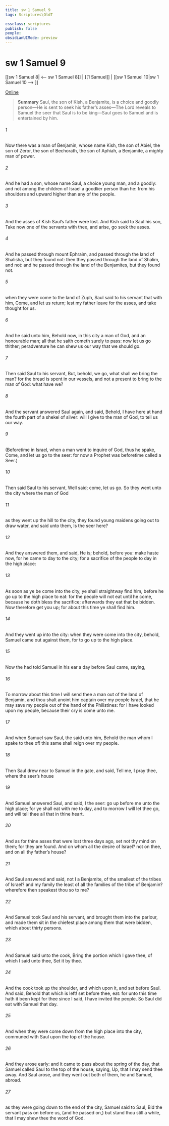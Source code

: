 ```yaml
---
title: sw 1 Samuel 9
tags: Scriptures\OldT

cssclass: scriptures
publish: false
people:
obsidianUIMode: preview
---
```


# sw 1 Samuel 9
[[sw 1 Samuel 8| <-- sw 1 Samuel 8]] | [[1 Samuel]] | [[sw 1 Samuel 10|sw 1 Samuel 10 --> ]]

[Online](https://churchofjesuschrist.org/study/scriptures/ot/1-sam/9?lang=eng)

> __Summary__
Saul, the son of Kish, a Benjamite, is a choice and goodly person—He is sent to seek his father’s asses—The Lord reveals to Samuel the seer that Saul is to be king—Saul goes to Samuel and is entertained by him.

###### 1 
Now there was a man of Benjamin, whose name  Kish, the son of Abiel, the son of Zeror, the son of Bechorath, the son of Aphiah, a Benjamite, a mighty man of power.

###### 2 
And he had a son, whose name  Saul, a choice young man, and a goodly: and  not among the children of Israel a goodlier person than he: from his shoulders and upward  higher than any of the people.

###### 3 
And the asses of Kish Saul’s father were lost. And Kish said to Saul his son, Take now one of the servants with thee, and arise, go seek the asses.

###### 4 
And he passed through mount Ephraim, and passed through the land of Shalisha, but they found  not: then they passed through the land of Shalim, and  not: and he passed through the land of the Benjamites, but they found  not.

###### 5 
 when they were come to the land of Zuph, Saul said to his servant that  with him, Come, and let us return; lest my father leave  for the asses, and take thought for us.

###### 6 
And he said unto him, Behold now,  in this city a man of God, and  an honourable man; all that he saith cometh surely to pass: now let us go thither; peradventure he can shew us our way that we should go.

###### 7 
Then said Saul to his servant, But, behold,  we go, what shall we bring the man? for the bread is spent in our vessels, and  not a present to bring to the man of God: what have we?

###### 8 
And the servant answered Saul again, and said, Behold, I have here at hand the fourth part of a shekel of silver:  will I give to the man of God, to tell us our way.

###### 9 
(Beforetime in Israel, when a man went to inquire of God, thus he spake, Come, and let us go to the seer: for  now  a Prophet was beforetime called a Seer.)

###### 10 
Then said Saul to his servant, Well said; come, let us go. So they went unto the city where the man of God 

###### 11 
 as they went up the hill to the city, they found young maidens going out to draw water, and said unto them, Is the seer here?

###### 12 
And they answered them, and said, He is; behold,  before you: make haste now, for he came to day to the city; for  a sacrifice of the people to day in the high place:

###### 13 
As soon as ye be come into the city, ye shall straightway find him, before he go up to the high place to eat: for the people will not eat until he come, because he doth bless the sacrifice;  afterwards they eat that be bidden. Now therefore get you up; for about this time ye shall find him.

###### 14 
And they went up into the city:  when they were come into the city, behold, Samuel came out against them, for to go up to the high place.

###### 15 
Now the  had told Samuel in his ear a day before Saul came, saying,

###### 16 
To morrow about this time I will send thee a man out of the land of Benjamin, and thou shalt anoint him  captain over my people Israel, that he may save my people out of the hand of the Philistines: for I have looked upon my people, because their cry is come unto me.

###### 17 
And when Samuel saw Saul, the  said unto him, Behold the man whom I spake to thee of! this same shall reign over my people.

###### 18 
Then Saul drew near to Samuel in the gate, and said, Tell me, I pray thee, where the seer’s house 

###### 19 
And Samuel answered Saul, and said, I  the seer: go up before me unto the high place; for ye shall eat with me to day, and to morrow I will let thee go, and will tell thee all that  in thine heart.

###### 20 
And as for thine asses that were lost three days ago, set not thy mind on them; for they are found. And on whom  all the desire of Israel?  not on thee, and on all thy father’s house?

###### 21 
And Saul answered and said,  not I a Benjamite, of the smallest of the tribes of Israel? and my family the least of all the families of the tribe of Benjamin? wherefore then speakest thou so to me?

###### 22 
And Samuel took Saul and his servant, and brought them into the parlour, and made them sit in the chiefest place among them that were bidden, which  about thirty persons.

###### 23 
And Samuel said unto the cook, Bring the portion which I gave thee, of which I said unto thee, Set it by thee.

###### 24 
And the cook took up the shoulder, and  which  upon it, and set  before Saul. And  said, Behold that which is left! set  before thee,  eat: for unto this time hath it been kept for thee since I said, I have invited the people. So Saul did eat with Samuel that day.

###### 25 
And when they were come down from the high place into the city,  communed with Saul upon the top of the house.

###### 26 
And they arose early: and it came to pass about the spring of the day, that Samuel called Saul to the top of the house, saying, Up, that I may send thee away. And Saul arose, and they went out both of them, he and Samuel, abroad.

###### 27 
 as they were going down to the end of the city, Samuel said to Saul, Bid the servant pass on before us, (and he passed on,) but stand thou still a while, that I may shew thee the word of God.

